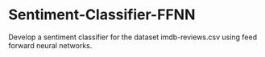 # Sentiment-Classifier-FFNN

Develop a sentiment classifier for the dataset imdb-reviews.csv using feed forward neural networks.
